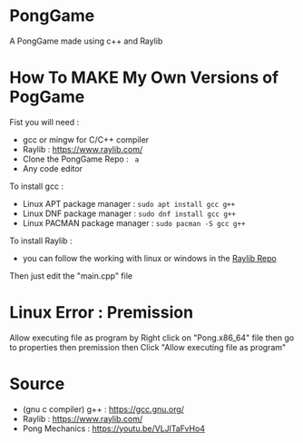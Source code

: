 # PongGame
A PongGame made using c++ and Raylib

# How To MAKE My Own Versions of PogGame
Fist you will need :
 - gcc or mingw for C/C++ compiler
 - Raylib : https://www.raylib.com/
 - Clone the PongGame Repo : ``` a```
 - Any code editor  

To install gcc :
 - Linux APT package manager : ```sudo apt install gcc g++```
 - Linux DNF package manager : ```sudo dnf install gcc g++```
 - Linux PACMAN package manager : ```sudo pacman -S gcc g++```  

To install Raylib :
 - you can follow the working with linux or windows in the [Raylib Repo](https://github.com/raysan5/raylib)  

Then just edit the "main.cpp" file

# Linux Error : Premission
Allow executing file as program by Right click on "Pong.x86_64" file
then go to properties then premission then Click "Allow executing file as program"  

# Source
 - (gnu c compiler) g++ : https://gcc.gnu.org/
 - Raylib               : https://www.raylib.com/
 - Pong Mechanics       : https://youtu.be/VLJlTaFvHo4  
